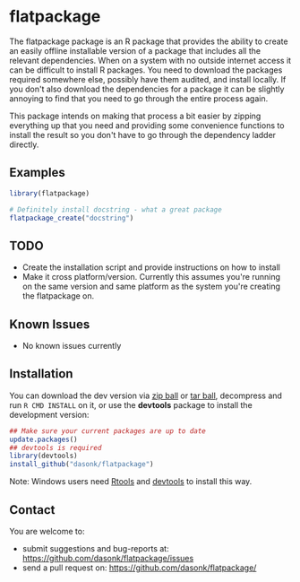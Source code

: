 # flatpackage


The flatpackage package is an R package that provides the ability to create an easily offline installable version of a package that includes all the relevant dependencies.  When on a system with no outside internet access it can be difficult to install R packages.  You need to download the packages required somewhere else, possibly have them audited, and install locally. If you don't also download the dependencies for a package it can be slightly annoying to find that you need to go through the entire process again.

This package intends on making that process a bit easier by zipping everything up that you need and providing some convenience functions to install the result so you don't have to go through the dependency ladder directly.

## Examples


```r
library(flatpackage)

# Definitely install docstring - what a great package
flatpackage_create("docstring")

```

## TODO

 - Create the installation script and provide instructions on how to install
 - Make it cross platform/version.  Currently this assumes you're running on  the same version and same platform as the system you're creating the flatpackage on.


## Known Issues

 - No known issues currently


## Installation


You can download the dev version via [zip ball](https://github.com/dasonk/flatpackage/zipball/master) or [tar ball](https://github.com/dasonk/flatpackage/tarball/master), decompress and run `R CMD INSTALL` on it, or use the **devtools** package to install the development version:

```r
## Make sure your current packages are up to date
update.packages()
## devtools is required
library(devtools)
install_github("dasonk/flatpackage")
```

Note: Windows users need [Rtools](http://www.murdoch-sutherland.com/Rtools/) and [devtools](http://CRAN.R-project.org/package=devtools) to install this way.


## Contact

You are welcome to:
* submit suggestions and bug-reports at: <https://github.com/dasonk/flatpackage/issues>
* send a pull request on: <https://github.com/dasonk/flatpackage/>


